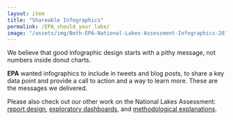 ```yaml
---
layout: item
title: "Shareable Infographics"
permalink: /EPA_should_your_lake/
image: "/assets/img/Both-EPA-National-Lakes-Assessment-Infographics-2016.png"
---
```

We believe that good infographic design starts with a pithy message, not numbers inside donut charts.

**EPA** wanted infographics to include in tweets and blog posts, to share a key data point and provide a call to action and a way to learn more. These are the messages we delivered. 

Please also check out our other work on the National Lakes Assessment: [report design](../EPA_modern_report_design), [exploratory dashboards](../EPA_dashboard), and [methodological explanations](../EPA_reference_site).
